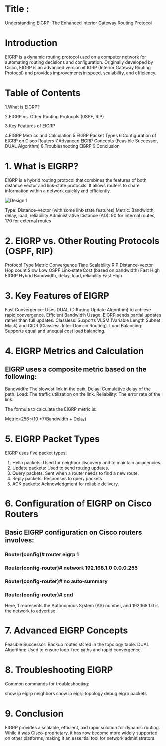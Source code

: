 # Title :
Understanding EIGRP: The Enhanced Interior Gateway Routing Protocol

# Introduction
EIGRP is a dynamic routing protocol used on a computer network for automating routing decisions and configuration. Originally developed by Cisco, EIGRP is an advanced version of IGRP (Interior Gateway Routing Protocol) and provides improvements in speed, scalability, and efficiency.

# Table of Contents
1.What is EIGRP?

2.EIGRP vs. Other Routing Protocols (OSPF, RIP)

3.Key Features of EIGRP

4.EIGRP Metrics and Calculation
5.EIGRP Packet Types
6.Configuration of EIGRP on Cisco Routers
7.Advanced EIGRP Concepts (Feasible Successor, DUAL Algorithm)
8.Troubleshooting EIGRP
9.Conclusion

# 1. What is EIGRP?
EIGRP is a hybrid routing protocol that combines the features of both distance vector and link-state protocols. It allows routers to share information within a network quickly and efficiently.

![Design 1](https://github.com/user-attachments/assets/79c085ec-f13f-41ea-8ba7-0d98c4101f8b)

Type: Distance-vector (with some link-state features)
Metric: Bandwidth, delay, load, reliability
Administrative Distance (AD): 90 for internal routes, 170 for external routes

# 2. EIGRP vs. Other Routing Protocols (OSPF, RIP)
Protocol	               Type	                       Metric    	                                Convergence Time	                  Scalability
RIP	                     Distance-vector	          Hop count                                         Slow                             	Low
OSPF	                   Link-state               	Cost (based on bandwidth)	                        Fast                              High
EIGRP                    Hybrid	                    Bandwidth, delay, load, reliability	              Fast	                            High


# 3. Key Features of EIGRP
Fast Convergence: Uses DUAL (Diffusing Update Algorithm) to achieve rapid convergence.
Efficient Bandwidth Usage: EIGRP sends partial updates rather than full updates.
Classless: Supports VLSM (Variable Length Subnet Mask) and CIDR (Classless Inter-Domain Routing).
Load Balancing: Supports equal and unequal cost load balancing.

# 4. EIGRP Metrics and Calculation
## EIGRP uses a composite metric based on the following:

Bandwidth: The slowest link in the path.
Delay: Cumulative delay of the path.
Load: The traffic utilization on the link.
Reliability: The error rate of the link.

The formula to calculate the EIGRP metric is:

Metric=256×(10 *7/Bandwidth + Delay)

# 5. EIGRP Packet Types
EIGRP uses five packet types:

1. Hello packets: Used for neighbor discovery and to maintain adjacencies.
2. Update packets: Used to send routing updates.
3. Query packets: Sent when a router needs to find a new route.
4. Reply packets: Responses to query packets.
5. ACK packets: Acknowledgment for reliable delivery.

# 6. Configuration of EIGRP on Cisco Routers
## Basic EIGRP configuration on Cisco routers involves:
### Router(config)# router eigrp 1
### Router(config-router)# network 192.168.1.0 0.0.0.255
### Router(config-router)# no auto-summary
### Router(config-router)# end
Here, 1 represents the Autonomous System (AS) number, and 192.168.1.0 is the network to advertise.

# 7. Advanced EIGRP Concepts
Feasible Successor: Backup routes stored in the topology table.
DUAL Algorithm: Used to ensure loop-free paths and rapid convergence.

# 8. Troubleshooting EIGRP
Common commands for troubleshooting:

show ip eigrp neighbors
show ip eigrp topology
debug eigrp packets

# 9. Conclusion
EIGRP provides a scalable, efficient, and rapid solution for dynamic routing. While it was Cisco-proprietary, it has now become more widely supported on other platforms, making it an essential tool for network administrators.






